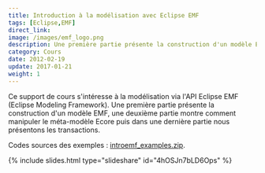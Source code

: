 ```yaml
---
title: Introduction à la modélisation avec Eclipse EMF
tags: [Eclipse,EMF]
direct_link: 
image: /images/emf_logo.png
description: Une première partie présente la construction d'un modèle EMF (Eclipse Modeling Framework), une deuxième partie montre comment manipuler le métamodèle Ecore puis dans une dernière partie nous présentons les transactions.
category: Cours
date: 2012-02-19
update: 2017-01-21
weight: 1
---
```


Ce support de cours s'intéresse à la modélisation via l'API Eclipse EMF (Eclipse Modeling Framework). Une première partie présente la construction d'un modèle EMF, une deuxième partie montre comment manipuler le méta-modèle Ecore puis dans une dernière partie nous présentons les transactions.

Codes sources des exemples : [introemf_examples.zip](/files/introemf_examples.zip).

{% include slides.html type="slideshare" id="4hOSJn7bLD6Ops" %}
